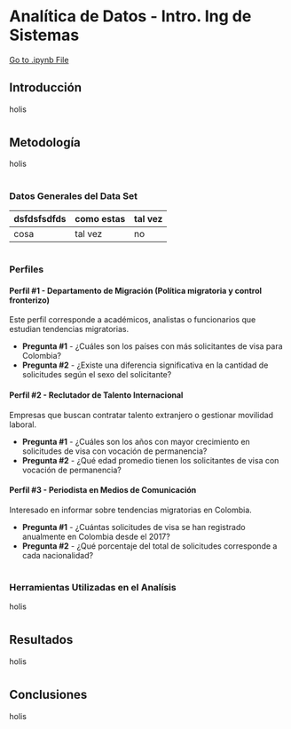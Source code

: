 # Analítica de Datos - Intro. Ing de Sistemas

[Go to .ipynb File](https://colab.research.google.com/assets/colab-badge.svg)

## Introducción
holis
#

## Metodología
holis
#

### Datos Generales del Data Set
| dsfdsfsdfds | como estas | tal vez |
| ----------- | ---------- | ------- |
| cosa        | tal vez    | no      |
#
#

### Perfiles

#### **Perfil #1 - Departamento de Migración (Política migratoria y control fronterizo)**

Este perfil corresponde a académicos, analistas o funcionarios que estudian tendencias migratorias.

- **Pregunta #1** - ¿Cuáles son los países con más solicitantes de visa para Colombia?
- **Pregunta #2** - ¿Existe una diferencia significativa en la cantidad de solicitudes según el sexo del solicitante?

#### **Perfil #2 - Reclutador de Talento Internacional**

Empresas que buscan contratar talento extranjero o gestionar movilidad laboral.

- **Pregunta #1** - ¿Cuáles son los años con mayor crecimiento en solicitudes de visa con vocación de permanencia? 
- **Pregunta #2** - ¿Qué edad promedio tienen los solicitantes de visa con vocación de permanencia?

#### **Perfil #3 - Periodista en Medios de Comunicación**

Interesado en informar sobre tendencias migratorias en Colombia.

- **Pregunta #1** - ¿Cuántas solicitudes de visa se han registrado anualmente en Colombia desde el 2017? 
- **Pregunta #2** - ¿Qué porcentaje del total de solicitudes corresponde a cada nacionalidad?
#
#

### Herramientas Utilizadas en el Analísis
holis
#
#

## Resultados
holis
#

## Conclusiones
holis
#